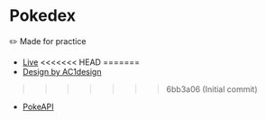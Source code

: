 # Pokedex

:pencil2: Made for practice

- [Live](https://js-pokedex-virid.vercel.app/)
<<<<<<< HEAD
=======
- [Design by AC1design](https://dribbble.com/shots/15128634-Pokemon-Pokedex-Website-Redesign-Concept)
>>>>>>> 6bb3a06 (Initial commit)
- [PokeAPI](https://pokeapi.co/)
